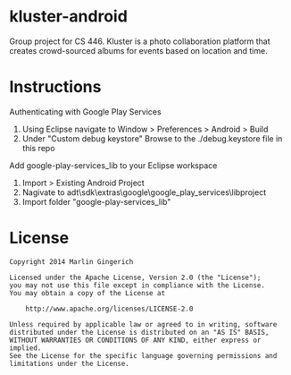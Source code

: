 kluster-android
=======

Group project for CS 446. Kluster is a photo collaboration platform that creates crowd-sourced albums for events based on location and time.

Instructions
=======
Authenticating with Google Play Services
1) Using Eclipse navigate to Window > Preferences > Android > Build
2) Under "Custom debug keystore" Browse to the ./debug.keystore file in this repo

Add google-play-services_lib to your Eclipse workspace
1) Import > Existing Android Project
2) Nagivate to adt\sdk\extras\google\google_play_services\libproject
3) Import folder "google-play-services_lib"


License
=======

    Copyright 2014 Marlin Gingerich

    Licensed under the Apache License, Version 2.0 (the "License");
    you may not use this file except in compliance with the License.
    You may obtain a copy of the License at

        http://www.apache.org/licenses/LICENSE-2.0

    Unless required by applicable law or agreed to in writing, software
    distributed under the License is distributed on an "AS IS" BASIS,
    WITHOUT WARRANTIES OR CONDITIONS OF ANY KIND, either express or implied.
    See the License for the specific language governing permissions and
    limitations under the License.
